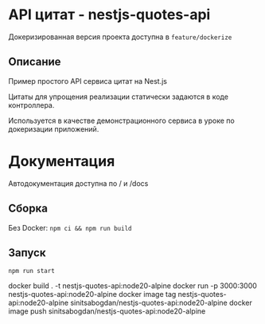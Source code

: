 # API цитат - nestjs-quotes-api
Докеризированная версия проекта доступна в `feature/dockerize`

## Описание
Пример простого API сервиса цитат на Nest.js

Цитаты для упрощения реализации статически задаются в коде контроллера.

Используется в качестве демонстрационного сервиса в уроке по докеризации приложений.

# Документация
Автодокументация доступна по / и /docs

## Сборка
Без Docker: `npm ci && npm run build`

## Запуск
`npm run start`


docker build . -t nestjs-quotes-api:node20-alpine
docker run -p 3000:3000 nestjs-quotes-api:node20-alpine
docker image tag nestjs-quotes-api:node20-alpine sinitsabogdan/nestjs-quotes-api:node20-alpine
docker image push sinitsabogdan/nestjs-quotes-api:node20-alpine